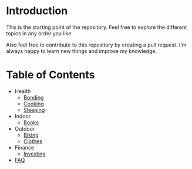 # Introduction

This is the starting point of the repository.
Feel free to explore the different topics in any order you like.

Also feel free to contribute to this repository by creating a pull request.
I'm always happy to learn new things and improve my knowledge.

# Table of Contents

- Health
    - [Bonding](/src/health/bonding.md)
    - [Cooking](/src/health/cooking.md)
    - [Sleeping](/src/health/sleep.md)
- Indoor
    - [Books](/src/indoors/books.md)
-  Outdoor
    - [Biking](/src/outdoors/biking.md)
    - [Clothes](/src/outdoors/clothes.md)
- Finance
    - [Investing](/src/finance/investing.md)
- [FAQ](/src/faq.md)
